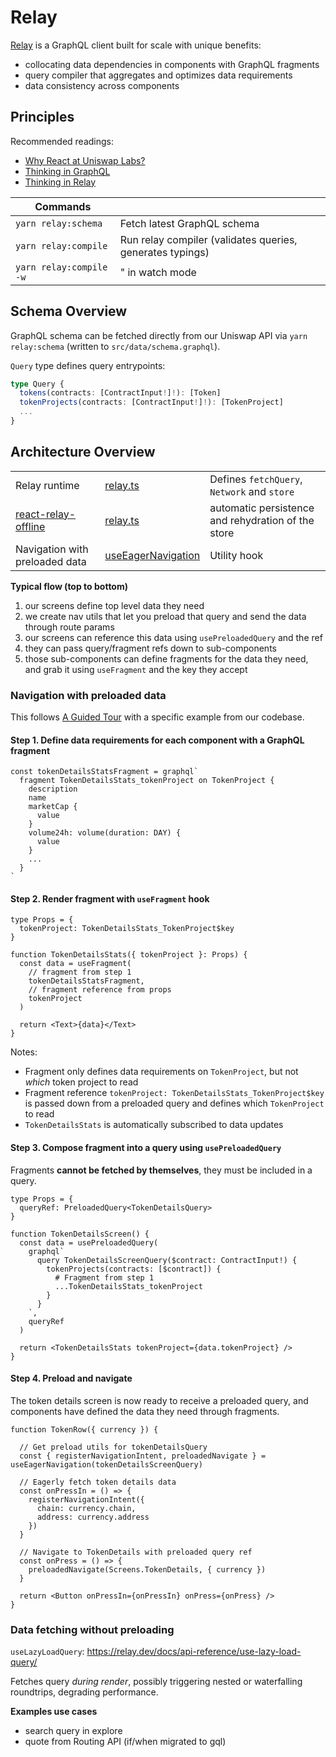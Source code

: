 # Relay

[Relay](https://relay.dev/docs/) is a GraphQL client built for scale with unique benefits:
* collocating data dependencies in components with GraphQL fragments
* query compiler that aggregates and optimizes data requirements
* data consistency across components

## Principles

Recommended readings:
* [Why React at Uniswap Labs?](https://www.notion.so/uniswaplabs/GraphQL-Client-949780e7d105405c87cdd0147bd2f84b)
* [Thinking in GraphQL](https://relay.dev/docs/principles-and-architecture/thinking-in-graphql/)
* [Thinking in Relay](https://relay.dev/docs/principles-and-architecture/thinking-in-relay/)

| Commands |   |
|---|---|
| `yarn relay:schema` | Fetch latest GraphQL schema  |
| `yarn relay:compile`  | Run relay compiler (validates queries, generates typings) |
| `yarn relay:compile -w`  | " in watch mode  |

## Schema Overview

GraphQL schema can be fetched directly from our Uniswap API via `yarn relay:schema` (written to `src/data/schema.graphql`).

`Query` type defines query entrypoints:

```ts
type Query {
  tokens(contracts: [ContractInput!]!): [Token]
  tokenProjects(contracts: [ContractInput!]!): [TokenProject]
  ...
}
```

## Architecture Overview

| | | |
|--|--|--|
| Relay runtime | [relay.ts](./relay.ts) | Defines `fetchQuery`, `Network` and `store` |
| [react-relay-offline](https://github.com/morrys/react-relay-offline) | [relay.ts](./relay.ts) | automatic persistence and rehydration of the store |
| Navigation with preloaded data | [useEagerNavigation](../app/navigation/useEagerNavigation.ts) | Utility hook

**Typical flow (top to bottom)**

1. our screens define top level data they need
2. we create nav utils that let you preload that query and send the data through route params
3. our screens can reference this data using `usePreloadedQuery` and the ref
4. they can pass query/fragment refs down to sub-components
5. those sub-components can define fragments for the data they need, and grab it using `useFragment` and the key they accept

### Navigation with preloaded data

This follows [A Guided Tour](https://relay.dev/docs/guided-tour/) with a specific example from our codebase.

#### Step 1. Define data requirements for each component with a **GraphQL fragment**

```tsx
const tokenDetailsStatsFragment = graphql`
  fragment TokenDetailsStats_tokenProject on TokenProject {
    description
    name
    marketCap {
      value
    }
    volume24h: volume(duration: DAY) {
      value
    }
    ...
  }
`
```

#### Step 2. Render fragment with `useFragment` hook

```tsx
type Props = {
  tokenProject: TokenDetailsStats_TokenProject$key 
}

function TokenDetailsStats({ tokenProject }: Props) {
  const data = useFragment(
    // fragment from step 1
    tokenDetailsStatsFragment,
    // fragment reference from props
    tokenProject
  )
  
  return <Text>{data}</Text>
}
```

Notes:
* Fragment only defines data requirements on `TokenProject`, but not *which* token project to read
* Fragment reference `tokenProject: TokenDetailsStats_TokenProject$key` is passed down from a preloaded query and defines which `TokenProject` to read
* `TokenDetailsStats` is automatically subscribed to data updates

#### Step 3. Compose fragment into a query using `usePreloadedQuery`

Fragments **cannot be fetched by themselves**, they must be included in a query.

```tsx
type Props = {
  queryRef: PreloadedQuery<TokenDetailsQuery>
}

function TokenDetailsScreen() {
  const data = usePreloadedQuery(
    graphql`
      query TokenDetailsScreenQuery($contract: ContractInput!) {
        tokenProjects(contracts: [$contract]) {
          # Fragment from step 1
          ...TokenDetailsStats_tokenProject
        }
      }
    `,
    queryRef
  )

  return <TokenDetailsStats tokenProject={data.tokenProject} />
}
```

#### Step 4. Preload and navigate

The token details screen is now ready to receive a preloaded query, and components have defined the data they need through fragments.

```tsx
function TokenRow({ currency }) {

  // Get preload utils for tokenDetailsQuery
  const { registerNavigationIntent, preloadedNavigate } = useEagerNavigation(tokenDetailsScreenQuery)

  // Eagerly fetch token details data
  const onPressIn = () => {
    registerNavigationIntent({
      chain: currency.chain,
      address: currency.address
    })
  }

  // Navigate to TokenDetails with preloaded query ref
  const onPress = () => {
    preloadedNavigate(Screens.TokenDetails, { currency })
  }

  return <Button onPressIn={onPressIn} onPress={onPress} />
}
```

### Data fetching without preloading

`useLazyLoadQuery`: https://relay.dev/docs/api-reference/use-lazy-load-query/

Fetches query *during render*, possibly triggering nested or waterfalling roundtrips, degrading performance.

**Examples use cases**
* search query in explore
* quote from Routing API (if/when migrated to gql)